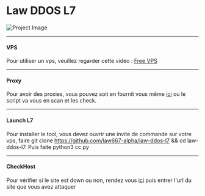 # Law DDOS L7

![Project Image](https://media.discordapp.net/attachments/779064343139713046/802531965085286420/2021-01-23_4.png)


---


#### VPS

Pour utiliser un vps, veuillez regarder cette vidéo : [Free VPS](https://youtu.be/OA5f4si3te0)

---

#### Proxy

Pour avoir des proxies, vous pouvez soit en fournit vous même [ici](https://proxyscrape.com/free-proxy-list) ou le script va vous en scan et les check.

---

#### Launch L7

Pour installer le tool, vous devez ouvrir une invite de commande sur votre vps, faire git clone https://github.com/law667-alpha/law-ddos-l7 && cd law-ddos-l7.
Puis faite python3 cc.py

---

#### CheckHost

Pour vérifier si le site est down ou non, rendez vous [ici](https://check-host.net/) puis entrer l'url du site que vous avez attaquer




